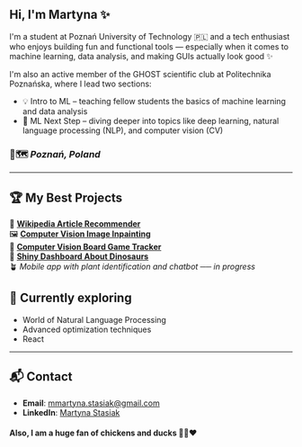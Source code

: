 ## Hi, I'm Martyna ✨
I'm a student at Poznań University of Technology 🇵🇱 and a tech enthusiast who enjoys building fun and functional tools — especially when it comes to machine learning, data analysis, and making GUIs actually look good ✨

I'm also an active member of the GHOST scientific club at Politechnika Poznańska, where I lead two sections:
- 💡 Intro to ML – teaching fellow students the basics of machine learning and data analysis
- 🚀 ML Next Step – diving deeper into topics like deep learning, natural language processing (NLP), and computer vision (CV)<br>

### 📍🗺️ *Poznań, Poland*
----

## 🏆 My Best Projects
📖 [**Wikipedia Article Recommender**](https://github.com/mmartyna123/WikipediaRecommendationSystem) <br>
🖼️ [**Computer Vision Image Inpainting**](https://github.com/mmartyna123/CV-ImageInpainting)<br>
🎲 [**Computer Vision Board Game Tracker**](https://github.com/Bialkasss/CV-BoardGame)<br>
🦖 [**Shiny Dashboard About Dinosaurs**](https://github.com/mmartyna123/ShinyDinoDashbord)<br>
🪴 *Mobile app with plant identification and chatbot ── in progress*

## 🚀 Currently exploring
- World of Natural Language Processing
- Advanced optimization techniques
- React
---

## 📬 Contact
- **Email**: mmartyna.stasiak@gmail.com
- **LinkedIn**: [Martyna Stasiak](https://www.linkedin.com/in/martyna-stasiak-8a3500302/)

  
#### Also, I am a huge fan of chickens and ducks 🐔🦆❤️

